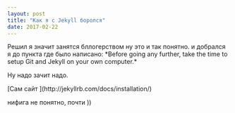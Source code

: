```yaml
---
layout: post
title: "Как я с Jekyll боролся"
date: 2017-02-22
---
```


<p>Решил я значит занятся бллогерством ну это и так понятно.
и добрался я до пункта где было написано: *Before going any further, take the time to setup Git and Jekyll on your own computer.*
</p>
<p>Ну надо зачит надо.</p>
<p> [Сам сайт ](http://jekyllrb.com/docs/installation/)</p>

<p>нифига не понятно, почти ))</p>
<p>

